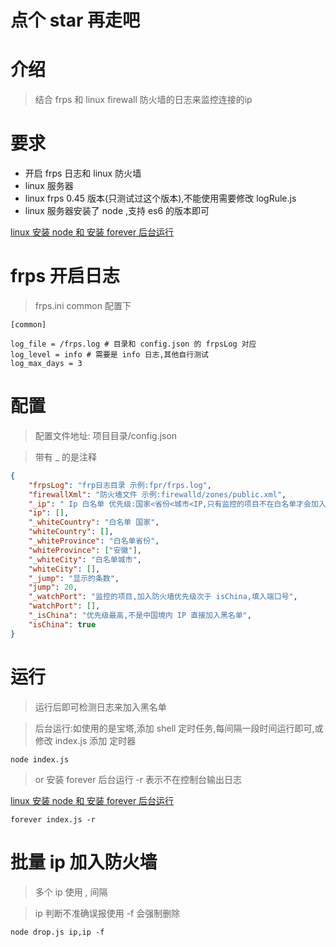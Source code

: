 # 点个 star 再走吧

# 介绍

> 结合 frps 和 linux firewall 防火墙的日志来监控连接的ip

# 要求

* 开启 frps 日志和 linux 防火墙
* linux 服务器
* linux frps 0.45 版本(只测试过这个版本),不能使用需要修改 logRule.js
* linux 服务器安装了 node ,支持 es6 的版本即可

[linux 安装 node 和 安装 forever 后台运行](https://blog.340200.xyz/2022/11/26/ruan-jian/linux-an-zhuang-node/)

# frps 开启日志

> frps.ini common 配置下

```
[common]

log_file = /frps.log # 目录和 config.json 的 frpsLog 对应
log_level = info # 需要是 info 日志,其他自行测试
log_max_days = 3
```

# 配置

> 配置文件地址: 项目目录/config.json

> 带有 _ 的是注释

```json
{
    "frpsLog": "frp日志目录 示例:fpr/frps.log",
    "firewallXml": "防火墙文件 示例:firewalld/zones/public.xml",
    "_ip": " Ip 白名单 优先级:国家<省份<城市<IP,只有监控的项目不在白名单才会加入防火墙",
    "ip": [],
    "_whiteCountry": "白名单 国家",
    "whiteCountry": [],
    "_whiteProvince": "白名单省份",
    "whiteProvince": ["安徽"],
    "_whiteCity": "白名单城市",
    "whiteCity": [],
    "_jump": "显示的条数",
    "jump": 20,
    "_watchPort": "监控的项目,加入防火墙优先级次于 isChina,填入端口号",
    "watchPort": [],
    "_isChina": "优先级最高,不是中国境内 IP 直接加入黑名单",
    "isChina": true
}
```

# 运行

> 运行后即可检测日志来加入黑名单

> 后台运行:如使用的是宝塔,添加 shell 定时任务,每间隔一段时间运行即可,或修改 index.js 添加 定时器

```node
node index.js
```

> or 安装 forever 后台运行 -r 表示不在控制台输出日志

[linux 安装 node 和 安装 forever 后台运行](https://blog.340200.xyz/2022/11/26/ruan-jian/linux-an-zhuang-node/)

```
forever index.js -r
```

# 批量 ip 加入防火墙

> 多个 ip 使用 , 间隔

> ip 判断不准确误报使用 -f 会强制删除

```
node drop.js ip,ip -f
```

